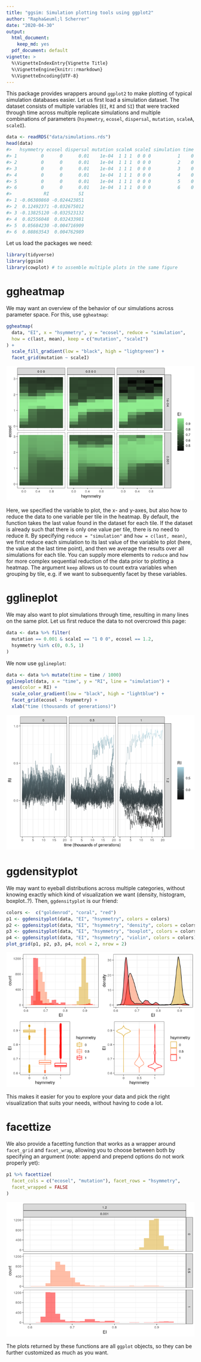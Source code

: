 ```yaml
---
title: "ggsim: Simulation plotting tools using ggplot2"
author: "Rapha&euml;l Scherrer"
date: "2020-04-30"
output:
  html_document:
    keep_md: yes
  pdf_document: default
vignette: >
  %\VignetteIndexEntry{Vignette Title}
  %\VignetteEngine{knitr::rmarkdown}
  %\VignetteEncoding{UTF-8}
---
```




This package provides wrappers around `ggplot2` to make plotting of typical simulation databases easier. Let us first load a simulation dataset. The dataset consists of multiple variables (`EI`, `RI` and `SI`) that were tracked through time across multiple replicate simulations and multiple combinations of parameters (`hsymmetry`, `ecosel`, `dispersal`, `mutation`, `scaleA`, `scaleI`). 


```r
data <- readRDS("data/simulations.rds")
head(data)
#>   hsymmetry ecosel dispersal mutation scaleA scaleI simulation time        EI
#> 1         0      0      0.01    1e-04  1 1 1  0 0 0          1    0 0.6404106
#> 2         0      0      0.01    1e-04  1 1 1  0 0 0          2    0 0.6204491
#> 3         0      0      0.01    1e-04  1 1 1  0 0 0          3    0 0.6490856
#> 4         0      0      0.01    1e-04  1 1 1  0 0 0          4    0 0.6324447
#> 5         0      0      0.01    1e-04  1 1 1  0 0 0          5    0 0.6501745
#> 6         0      0      0.01    1e-04  1 1 1  0 0 0          6    0 0.6145278
#>            RI           SI
#> 1 -0.06380860 -0.024423851
#> 2  0.12492371 -0.032675012
#> 3 -0.13825120 -0.032523132
#> 4  0.02556048  0.032433981
#> 5  0.05684230 -0.004716909
#> 6  0.08863543  0.004762989
```

Let us load the packages we need:


```r
library(tidyverse)
library(ggsim)
library(cowplot) # to assemble multiple plots in the same figure
```

# ggheatmap

We may want an overview of the behavior of our simulations across parameter space. For this, use `ggheatmap`:


```r
ggheatmap(
  data, "EI", x = "hsymmetry", y = "ecosel", reduce = "simulation", 
  how = c(last, mean), keep = c("mutation", "scaleI")
) + 
  scale_fill_gradient(low = "black", high = "lightgreen") +
  facet_grid(mutation ~ scaleI)
```

![](vignette_files/figure-html/unnamed-chunk-3-1.png)<!-- -->

Here, we specified the variable to plot, the x- and y-axes, but also how to reduce the data to one variable per tile in the heatmap. By default, the function takes the last value found in the dataset for each tile. If the dataset is already such that there is only one value per tile, there is no need to reduce it. By specifying `reduce = "simulation"` and `how = c(last, mean)`, we first reduce each simulation to its last value of the variable to plot (here, the value at the last time point), and then we average the results over all simulations for each tile. You can supply more elements to `reduce` and `how` for more complex sequential reduction of the data prior to plotting a heatmap. The argument `keep` allows us to count extra variables when grouping by tile, e.g. if we want to subsequently facet by these variables.

# gglineplot

We may also want to plot simulations through time, resulting in many lines on the same plot. Let us first reduce the data to not overcrowd this page:


```r
data <- data %>% filter(
  mutation == 0.001 & scaleI == "1 0 0", ecosel == 1.2, 
  hsymmetry %in% c(0, 0.5, 1)
)
```

We now use `gglineplot`:


```r
data <- data %>% mutate(time = time / 1000)
gglineplot(data, x = "time", y = "RI", line = "simulation") + 
  aes(color = RI) +
  scale_color_gradient(low = "black", high = "lightblue") +
  facet_grid(ecosel ~ hsymmetry) +
  xlab("time (thousands of generations)")
```

![](vignette_files/figure-html/unnamed-chunk-5-1.png)<!-- -->

# ggdensityplot

We may want to eyeball distributions across multiple categories, without knowing exactly which kind of visualization we want (density, histogram, boxplot..?). Then, `ggdensityplot` is our friend:


```r
colors <-  c("goldenrod", "coral", "red")
p1 <- ggdensityplot(data, "EI", "hsymmetry", colors = colors)
p2 <- ggdensityplot(data, "EI", "hsymmetry", "density", colors = colors)
p3 <- ggdensityplot(data, "EI", "hsymmetry", "boxplot", colors = colors)
p4 <- ggdensityplot(data, "EI", "hsymmetry", "violin", colors = colors)
plot_grid(p1, p2, p3, p4, ncol = 2, nrow = 2)
```

![](vignette_files/figure-html/unnamed-chunk-6-1.png)<!-- -->

This makes it easier for you to explore your data and pick the right visualization that suits your needs, without having to code a lot.

# facettize

We also provide a facetting function that works as a wrapper around `facet_grid` and `facet_wrap`, allowing you to choose between both by specifying an argument (note: append and prepend options do not work properly yet):


```r
p1 %>% facettize(
  facet_cols = c("ecosel", "mutation"), facet_rows = "hsymmetry", 
  facet_wrapped = FALSE
)
```

![](vignette_files/figure-html/unnamed-chunk-7-1.png)<!-- -->

The plots returned by these functions are all `ggplot` objects, so they can be further customized as much as you want.
